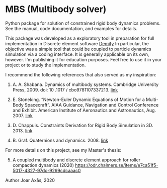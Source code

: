 # MBS (Multibody solver)

Python package for solution of constrained rigid body dynamics problems.
See the manual, code documentation, and examples for details.

This package was developed as a exploratory tool in preparation for full implementation in Discrete element software [Demify](https://demify.se/)
In particular, the objective was a simple tool that could be coupled to particle dynamics simulation via a coding interface. 
It is generally applicable on its own, however. I'm publishing it for education purposes. Feel free to use it in your project or to study the implementation.

I recommend the following references that also served as my inspiration:

1. A. A. Shabana. Dynamics of multibody systems. Cambridge University Press, 2009. doi: 10 .1017 /
cbo9781107337213. [link](https://doi.org/10.1017/cbo9781107337213)

2. E. Stoneking. “Newton-Euler Dynamic Equations of Motion for a Multi-Body Spacecraft”. AIAA Guidance,
Navigation and Control Conference and Exhibit. American Institute of Aeronautics and Astronautics,
Aug. 2007. [link](https://doi.org/10.2514/6.2007-6441)

3. D. Chappuis. Constraints Derivation for Rigid Body Simulation in 3D. 2013. [link](https://danielchappuis.ch/download/ConstraintsDerivationRigidBody3D.pdf)

4. B. Graf. Quaternions and dynamics. 2008. [link](arXiv:0811.2889)

For more details on this project, see my Master's thesis:

5. A coupled multibody and discrete element approach for roller compaction dynamics (2020)
https://odr.chalmers.se/items/e7ca51f5-5017-4327-97dc-9299cdcaaac0

Author Joar Axås,
2020
